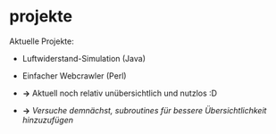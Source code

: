 # projekte

Aktuelle Projekte:

- Luftwiderstand-Simulation (Java)

- Einfacher Webcrawler (Perl)

-  **->** Aktuell noch relativ unübersichtlich und nutzlos :D
-  **->** *Versuche demnächst, subroutines für bessere Übersichtlichkeit hinzuzufügen*
